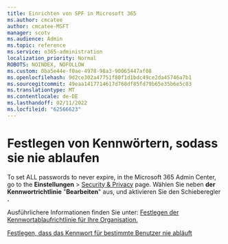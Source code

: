 ```yaml
---
title: Einrichten von SPF in Microsoft 365
ms.author: cmcatee
author: cmcatee-MSFT
manager: scotv
ms.audience: Admin
ms.topic: reference
ms.service: o365-administration
localization_priority: Normal
ROBOTS: NOINDEX, NOFOLLOW
ms.custom: 0ba5e44e-f0ae-4978-98a3-90065447af08
ms.openlocfilehash: 9d2ce302a47751f80f1d1bdc49ce2da45746a7b1
ms.sourcegitcommit: 49eaa1417714617d768df85fd79b65e35b6e5c83
ms.translationtype: MT
ms.contentlocale: de-DE
ms.lasthandoff: 02/11/2022
ms.locfileid: "62566623"
---
```

# <a name="set-passwords-to-never-expire"></a>Festlegen von Kennwörtern, sodass sie nie ablaufen 

To set ALL passwords to never expire, in the Microsoft 365 Admin Center, go to the **Einstellungen** >  [Security &amp; Privacy](https://portal.office.com/adminportal/home#/settings/security) page. Wählen Sie neben **der Kennwortrichtlinie** "**Bearbeiten**" aus, und aktivieren Sie den Schieberegler **.**
  
Ausführlichere Informationen finden Sie unter: [Festlegen der Kennwortablaufrichtlinie für Ihre Organisation.](https://docs.microsoft.com/microsoft-365/admin/manage/set-password-expiration-policy)
  
[Festlegen, dass das Kennwort für bestimmte Benutzer nie abläuft](https://docs.microsoft.com/microsoft-365/admin/add-users/set-password-to-never-expire)
  
